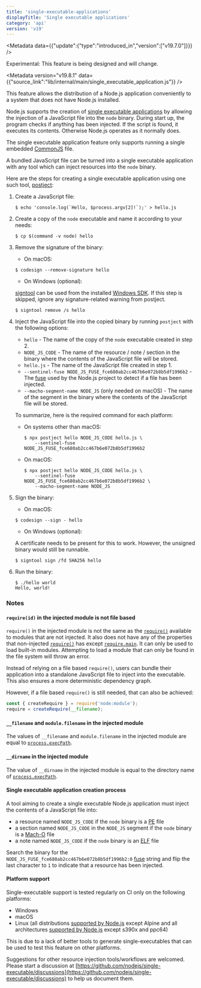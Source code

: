 ```yaml
---
title: 'single-executable-applications'
displayTitle: 'Single executable applications'
category: 'api'
version: 'v19'
---
```


<Metadata data={{"update":{"type":"introduced_in","version":["v19.7.0"]}}} />

<Stability stability={1}>

Experimental: This feature is being designed and will change.

</Stability>

<Metadata version="v19.8.1" data={{"source_link":"lib/internal/main/single_executable_application.js"}} />

This feature allows the distribution of a Node.js application conveniently to a
system that does not have Node.js installed.

Node.js supports the creation of [single executable applications][] by allowing
the injection of a JavaScript file into the `node` binary. During start up, the
program checks if anything has been injected. If the script is found, it
executes its contents. Otherwise Node.js operates as it normally does.

The single executable application feature only supports running a single
embedded [CommonJS][] file.

A bundled JavaScript file can be turned into a single executable application
with any tool which can inject resources into the `node` binary.

Here are the steps for creating a single executable application using one such
tool, [postject][]:

1. Create a JavaScript file:
   ```console
   $ echo 'console.log(`Hello, $process.argv[2]!`);' > hello.js
   ```

2. Create a copy of the `node` executable and name it according to your needs:
   ```console
   $ cp $(command -v node) hello
   ```

3. Remove the signature of the binary:

   * On macOS:

   ```console
   $ codesign --remove-signature hello
   ```

   * On Windows (optional):

   [signtool][] can be used from the installed [Windows SDK][]. If this step is
   skipped, ignore any signature-related warning from postject.

   ```console
   $ signtool remove /s hello
   ```

4. Inject the JavaScript file into the copied binary by running `postject` with
   the following options:

   * `hello` - The name of the copy of the `node` executable created in step 2.
   * `NODE_JS_CODE` - The name of the resource / note / section in the binary
     where the contents of the JavaScript file will be stored.
   * `hello.js` - The name of the JavaScript file created in step 1.
   * `--sentinel-fuse NODE_JS_FUSE_fce680ab2cc467b6e072b8b5df1996b2` - The
     [fuse][] used by the Node.js project to detect if a file has been injected.
   * `--macho-segment-name NODE_JS` (only needed on macOS) - The name of the
     segment in the binary where the contents of the JavaScript file will be
     stored.

   To summarize, here is the required command for each platform:

   * On systems other than macOS:
     ```console
     $ npx postject hello NODE_JS_CODE hello.js \
         --sentinel-fuse NODE_JS_FUSE_fce680ab2cc467b6e072b8b5df1996b2
     ```

   * On macOS:
     ```console
     $ npx postject hello NODE_JS_CODE hello.js \
         --sentinel-fuse NODE_JS_FUSE_fce680ab2cc467b6e072b8b5df1996b2 \
         --macho-segment-name NODE_JS
     ```

5. Sign the binary:

   * On macOS:

   ```console
   $ codesign --sign - hello
   ```

   * On Windows (optional):

   A certificate needs to be present for this to work. However, the unsigned
   binary would still be runnable.

   ```console
   $ signtool sign /fd SHA256 hello
   ```

6. Run the binary:
   ```console
   $ ./hello world
   Hello, world!
   ```

### Notes

#### <DataTag tag="M" /> `require(id)` in the injected module is not file based

`require()` in the injected module is not the same as the [`require()`][]
available to modules that are not injected. It also does not have any of the
properties that non-injected [`require()`][] has except [`require.main`][]. It
can only be used to load built-in modules. Attempting to load a module that can
only be found in the file system will throw an error.

Instead of relying on a file based `require()`, users can bundle their
application into a standalone JavaScript file to inject into the executable.
This also ensures a more deterministic dependency graph.

However, if a file based `require()` is still needed, that can also be achieved:

```js
const { createRequire } = require('node:module');
require = createRequire(__filename);
```

#### <DataTag tag="M" /> `__filename` and `module.filename` in the injected module

The values of `__filename` and `module.filename` in the injected module are
equal to [`process.execPath`][].

#### <DataTag tag="M" /> `__dirname` in the injected module

The value of `__dirname` in the injected module is equal to the directory name
of [`process.execPath`][].

#### Single executable application creation process

A tool aiming to create a single executable Node.js application must
inject the contents of a JavaScript file into:

* a resource named `NODE_JS_CODE` if the `node` binary is a [PE][] file
* a section named `NODE_JS_CODE` in the `NODE_JS` segment if the `node` binary
  is a [Mach-O][] file
* a note named `NODE_JS_CODE` if the `node` binary is an [ELF][] file

Search the binary for the
`NODE_JS_FUSE_fce680ab2cc467b6e072b8b5df1996b2:0` [fuse][] string and flip the
last character to `1` to indicate that a resource has been injected.

#### Platform support

Single-executable support is tested regularly on CI only on the following
platforms:

* Windows
* macOS
* Linux (all distributions [supported by Node.js][] except Alpine and all
  architectures [supported by Node.js][] except s390x and ppc64)

This is due to a lack of better tools to generate single-executables that can be
used to test this feature on other platforms.

Suggestions for other resource injection tools/workflows are welcomed. Please
start a discussion at [https://github.com/nodejs/single-executable/discussions](https://github.com/nodejs/single-executable/discussions)
to help us document them.

[CommonJS]: /api/v19/modules#modules-commonjs-modules
[ELF]: https://en.wikipedia.org/wiki/Executable_and_Linkable_Format
[Mach-O]: https://en.wikipedia.org/wiki/Mach-O
[PE]: https://en.wikipedia.org/wiki/Portable_Executable
[Windows SDK]: https://developer.microsoft.com/en-us/windows/downloads/windows-sdk/
[`process.execPath`]: /api/v19/process#processexecpath
[`require()`]: /api/v19/modules#requireid
[`require.main`]: /api/v19/modules#accessing-the-main-module
[fuse]: https://www.electronjs.org/docs/latest/tutorial/fuses
[postject]: https://github.com/nodejs/postject
[signtool]: https://learn.microsoft.com/en-us/windows/win32/seccrypto/signtool
[single executable applications]: https://github.com/nodejs/single-executable
[supported by Node.js]: https://github.com/nodejs/node/blob/main/BUILDING.md#platform-list
